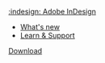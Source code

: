 [:indesign: Adobe InDesign](https://www.adobe.com/products/indesign.html)

- [What's new](https://helpx.adobe.com/indesign/using/whats-new.html)
- [Learn & Support](https://helpx.adobe.com/indesign.html)

[Download](https://creativecloud.adobe.com/apps/all/indesign/installation/)